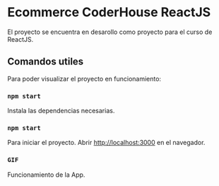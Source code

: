 # Ecommerce CoderHouse ReactJS

El proyecto se encuentra en desarollo como proyecto para el curso de ReactJS.

## Comandos utiles

Para poder visualizar el proyecto en funcionamiento:

### `npm start`

Instala las dependencias necesarias.

### `npm start`

Para iniciar el proyecto.
Abrir [http://localhost:3000](http://localhost:3000) en el navegador.

### `GIF`

Funcionamiento de la App.



